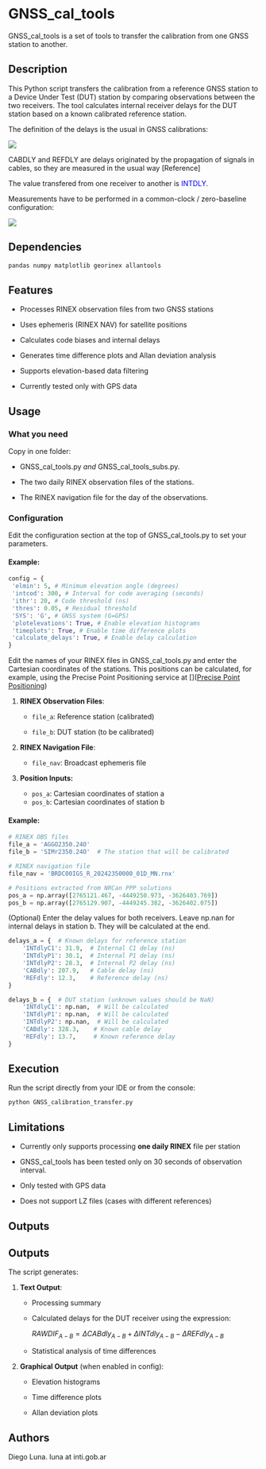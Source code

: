 # GNSS_cal_tools

GNSS_cal_tools is a set of tools to transfer the calibration from one GNSS station to another.

## Description

This Python script transfers the calibration from a reference GNSS station to a Device Under Test (DUT) station by comparing observations between the two receivers. The tool calculates internal receiver delays for the DUT station based on a known calibrated reference station.

The definition of the delays is the usual in GNSS calibrations:

![](/home/diego/Escritorio/delays.png)



CABDLY and REFDLY are delays originated by the propagation of signals in cables, so they are measured in the usual way [Reference]

The value transfered from one receiver to another is <span style="color:blue">INTDLY</span>.

Measurements have to be performed in a common-clock / zero-baseline configuration:





![](/home/diego/repos/GNSS_cal_tools/zerobaseline.png)



## Dependencies

```python
pandas numpy matplotlib georinex allantools
```

## Features

- Processes RINEX observation files from two GNSS stations

- Uses ephemeris (RINEX NAV) for satellite positions

- Calculates code biases and internal delays

- Generates time difference plots and Allan deviation analysis

- Supports elevation-based data filtering

- Currently tested only with GPS data



## Usage

### What you need

Copy in one folder:

- GNSS_cal_tools.py *and* GNSS_cal_tools_subs.py.

- The two daily RINEX observation files of the stations.

- The RINEX navigation file for the day of the observations. 
  
  

### Configuration

Edit the configuration section at the top of GNSS_cal_tools.py to set your parameters.

#### Example:

```python
config = {
 'elmin': 5, # Minimum elevation angle (degrees)
 'intcod': 300, # Interval for code averaging (seconds)
 'ithr': 20, # Code threshold (ns)
 'thres': 0.05, # Residual threshold
 'SYS': 'G', # GNSS system (G=GPS)
 'plotelevations': True, # Enable elevation histograms
 'timeplots': True, # Enable time difference plots
 'calculate_delays': True, # Enable delay calculation
}
```

Edit the names of your RINEX files in GNSS_cal_tools.py and enter the Cartesian coordinates of the stations. This positions can be calculated, for example, using the  Precise Point Positioning service at []([Precise Point Positioning](https://webapp.csrs-scrs.nrcan-rncan.gc.ca/geod/tools-outils/ppp.php))



1. **RINEX Observation Files**:
   
   - `file_a`: Reference station (calibrated)
   
   - `file_b`: DUT station (to be calibrated)

2. **RINEX Navigation File**:
   
   - `file_nav`: Broadcast ephemeris file

3. **Position Inputs:**
   
   - `pos_a`: Cartesian coordinates of station a
   - `pos_b`: Cartesian coordinates of station b

#### Example:

```python
# RINEX OBS files
file_a = 'AGGO2350.24O'
file_b = 'SIMr2350.24O'  # The station that will be calibrated

# RINEX navigation file
file_nav = 'BRDC00IGS_R_20242350000_01D_MN.rnx'

# Positions extracted from NRCan PPP solutions
pos_a = np.array([2765121.467, -4449250.973, -3626403.769])
pos_b = np.array([2765129.907, -4449245.382, -3626402.075])
```

(Optional) Enter the delay values for both receivers. Leave np.nan for internal delays in station b. They will be calculated at the end.

```python
delays_a = {  # Known delays for reference station
    'INTdlyC1': 31.9,  # Internal C1 delay (ns)
    'INTdlyP1': 30.1,  # Internal P1 delay (ns)
    'INTdlyP2': 28.3,  # Internal P2 delay (ns)    
    'CABdly': 207.9,   # Cable delay (ns)
    'REFdly': 12.3,    # Reference delay (ns)
}

delays_b = {  # DUT station (unknown values should be NaN)
    'INTdlyC1': np.nan,  # Will be calculated
    'INTdlyP1': np.nan,  # Will be calculated
    'INTdlyP2': np.nan,  # Will be calculated
    'CABdly': 328.3,    # Known cable delay
    'REFdly': 13.7,     # Known reference delay
}
```

## Execution

Run the script directly from your IDE or from the console: 

```bash
python GNSS_calibration_transfer.py
```

## Limitations

- Currently only supports processing **one daily RINEX** file per station

- GNSS_cal_tools has been tested only on 30 seconds of observation interval.

- Only tested with GPS data

- Does not support LZ files (cases with different references)



## Outputs

## Outputs

The script generates:

1. **Text Output**:
   
   - Processing summary
   
   - Calculated delays for the DUT receiver using the expression:
     
     $RAWDIF_{A-B} = \Delta CABdly_{A-B} + \Delta INTdly_{A-B} - \Delta REFdly_{A-B}$
   
   - Statistical analysis of time differences

2. **Graphical Output** (when enabled in config):
   
   - Elevation histograms
   
   - Time difference plots
   
   - Allan deviation plots

## Authors

Diego Luna.   luna at inti.gob.ar
